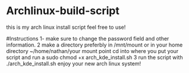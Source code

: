 # Archlinux-build-script
this is my arch linux install script feel free to use! 

#Instructions
1- make sure to change the password field and other information.
2 make a directory preferbly in /mnt/mount or in your home directory ~/home/nathan/your mount point
cd into where you put your script and run a sudo chmod +x arch_kde_install.sh
3 run the script with ./arch_kde_install.sh
enjoy your new arch linux system!
